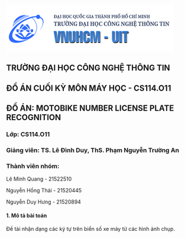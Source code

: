![image](https://github.com/roro1230/CS114.O11-21520445/blob/fdb46864a5ae1f78fce3c082995a15e9e2db0415/UIT-Image.png)


## **TRƯỜNG ĐẠI HỌC CÔNG NGHỆ THÔNG TIN**

## **ĐỒ ÁN CUỐI KỲ MÔN MÁY HỌC - CS114.O11**

## **ĐỒ ÁN: MOTOBIKE NUMBER LICENSE PLATE RECOGNITION**

### Lớp: CS114.O11

### Giảng viên: TS. Lê Đình Duy, ThS. Phạm Nguyễn Trường An

### Thành viên nhóm:

Lê Minh Quang - 21522510

Nguyễn Hồng Thái - 21520445

Nguyễn Duy Hưng - 21520894

#### 1. Mô tả bài toán  
Đề tài nhận dạng các ký tự trên biển số xe máy từ các hình ảnh chụp.
